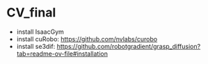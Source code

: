 # CV_final

* install IsaacGym
* install cuRobo: https://github.com/nvlabs/curobo
* install se3dif: https://github.com/robotgradient/grasp_diffusion?tab=readme-ov-file#installation
